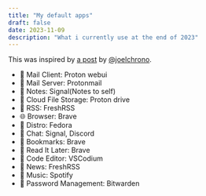 ```yaml
---
title: "My default apps"
draft: false
date: 2023-11-09
description: "What i currently use at the end of 2023"
---
```

This was inspired by [a post](https://joelchrono.xyz/blog/default-apps-2023/) by [@joelchrono](https://joelchrono.xyz/).

- 📨 Mail Client: Proton webui
- 📮 Mail Server: Protonmail
- 📝 Notes: Signal(Notes to self)
- 📁 Cloud File Storage: Proton drive
- 📖 RSS: FreshRSS
- 🌐 Browser: Brave
- 🐧 Distro: Fedora
- 💬 Chat: Signal, Discord
- 🔖 Bookmarks: Brave
- 📑 Read It Later: Brave
- 🧮 Code Editor: VSCodium
- 📰 News: FreshRSS
- 🎵 Music: Spotify
- 🔐 Password Management: Bitwarden
